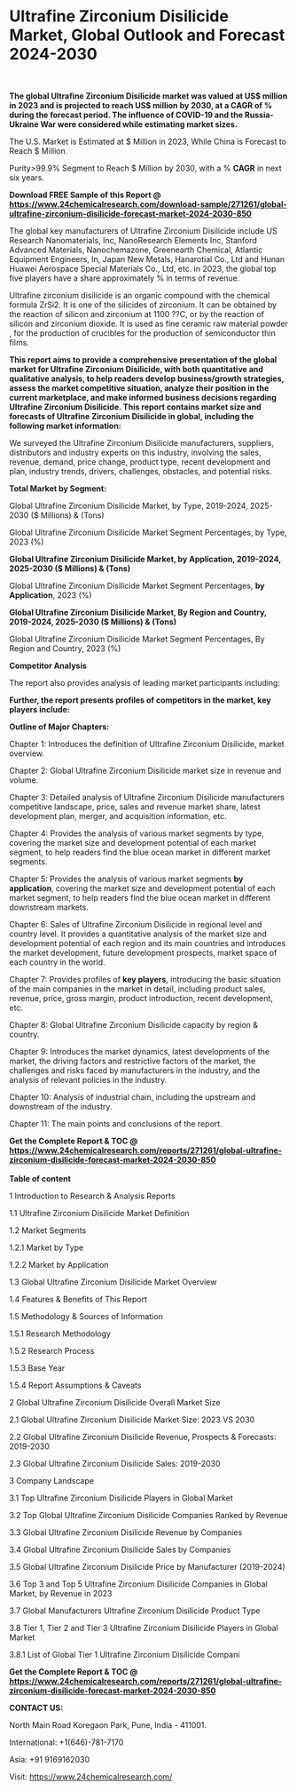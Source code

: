 <h1>Ultrafine Zirconium Disilicide Market, Global Outlook and Forecast 2024-2030</h1><br/><p><strong>The global Ultrafine Zirconium Disilicide market was valued at US$ million in 2023 and is projected to reach US$ million by 2030, at a <strong>CAGR</strong> of % during the forecast period. The influence of COVID-19 and the Russia-Ukraine War were considered while estimating market sizes.</strong></p><p>The U.S. Market is Estimated at $ Million in 2023, While China is Forecast to Reach $ Million.</p><p>Purity>99.9% Segment to Reach $ Million by 2030, with a % <strong>CAGR</strong> in next six years.</p><div><b>Download FREE Sample of this Report @ <a href="https://www.24chemicalresearch.com/download-sample/271261/global-ultrafine-zirconium-disilicide-forecast-market-2024-2030-850">https://www.24chemicalresearch.com/download-sample/271261/global-ultrafine-zirconium-disilicide-forecast-market-2024-2030-850</a></b></div><p>The global key manufacturers of Ultrafine Zirconium Disilicide include US Research Nanomaterials, Inc, NanoResearch Elements Inc, Stanford Advanced Materials, Nanochemazone, Greenearth Chemical, Atlantic Equipment Engineers, In, Japan New Metals, Hanarotial Co., Ltd and Hunan Huawei Aerospace Special Materials Co., Ltd, etc. in 2023, the global top five players have a share approximately % in terms of revenue.</p><p>Ultrafine zirconium disilicide is an organic compound with the chemical formula ZrSi2. It is one of the silicides of zirconium. It can be obtained by the reaction of silicon and zirconium at 1100 ??C, or by the reaction of silicon and zirconium dioxide. It is used as fine ceramic raw material powder , for the production of crucibles for the production of semiconductor thin films.</p><p><strong>This report aims to provide a comprehensive presentation of the global market for Ultrafine Zirconium Disilicide, with both quantitative and qualitative analysis, to help readers develop business/growth strategies, assess the market competitive situation, analyze their position in the current marketplace, and make informed business decisions regarding Ultrafine Zirconium Disilicide. This report contains market size and forecasts of Ultrafine Zirconium Disilicide in global, including the following market information:</strong></p><p>We surveyed the Ultrafine Zirconium Disilicide manufacturers, suppliers, distributors and industry experts on this industry, involving the sales, revenue, demand, price change, product type, recent development and plan, industry trends, drivers, challenges, obstacles, and potential risks.</p><p><strong>Total Market by Segment:</strong></p><p>Global Ultrafine Zirconium Disilicide Market, by Type, 2019-2024, 2025-2030 ($ Millions) & (Tons)</p><p>Global Ultrafine Zirconium Disilicide Market Segment Percentages, by Type, 2023 (%)</p><p><strong>Global Ultrafine Zirconium Disilicide Market, <strong>by Application</strong>, 2019-2024, 2025-2030 ($ Millions) & (Tons)</strong></p><p>Global Ultrafine Zirconium Disilicide Market Segment Percentages, <strong>by Application</strong>, 2023 (%)</p><p><strong>Global Ultrafine Zirconium Disilicide Market, By Region and Country, 2019-2024, 2025-2030 ($ Millions) & (Tons)</strong></p><p>Global Ultrafine Zirconium Disilicide Market Segment Percentages, By Region and Country, 2023 (%)</p><p><strong>Competitor Analysis</strong></p><p>The report also provides analysis of leading market participants including:</p><p><strong>Further, the report presents profiles of competitors in the market, <strong>key players</strong> include:</strong></p><p><strong>Outline of Major Chapters:</strong></p><p>Chapter 1: Introduces the definition of Ultrafine Zirconium Disilicide, market overview.</p><p>Chapter 2: Global Ultrafine Zirconium Disilicide market size in revenue and volume.</p><p>Chapter 3: Detailed analysis of Ultrafine Zirconium Disilicide manufacturers competitive landscape, price, sales and revenue market share, latest development plan, merger, and acquisition information, etc.</p><p>Chapter 4: Provides the analysis of various market segments by type, covering the market size and development potential of each market segment, to help readers find the blue ocean market in different market segments.</p><p>Chapter 5: Provides the analysis of various market segments <strong>by application</strong>, covering the market size and development potential of each market segment, to help readers find the blue ocean market in different downstream markets.</p><p>Chapter 6: Sales of Ultrafine Zirconium Disilicide in regional level and country level. It provides a quantitative analysis of the market size and development potential of each region and its main countries and introduces the market development, future development prospects, market space of each country in the world.</p><p>Chapter 7: Provides profiles of <strong>key players</strong>, introducing the basic situation of the main companies in the market in detail, including product sales, revenue, price, gross margin, product introduction, recent development, etc.</p><p>Chapter 8: Global Ultrafine Zirconium Disilicide capacity by region & country.</p><p>Chapter 9: Introduces the market dynamics, latest developments of the market, the driving factors and restrictive factors of the market, the challenges and risks faced by manufacturers in the industry, and the analysis of relevant policies in the industry.</p><p>Chapter 10: Analysis of industrial chain, including the upstream and downstream of the industry.</p><p>Chapter 11: The main points and conclusions of the report.</p><div><b>Get the Complete Report & TOC @ <a href="https://www.24chemicalresearch.com/reports/271261/global-ultrafine-zirconium-disilicide-forecast-market-2024-2030-850">https://www.24chemicalresearch.com/reports/271261/global-ultrafine-zirconium-disilicide-forecast-market-2024-2030-850</a></b></div><br><b>Table of content</b><p>1 Introduction to Research & Analysis Reports<br />
 
  1.1 Ultrafine Zirconium Disilicide Market Definition<br />
 
  1.2 Market Segments<br />
 
  1.2.1 Market by Type<br />
 
  1.2.2 Market by Application<br />
 
  1.3 Global Ultrafine Zirconium Disilicide Market Overview<br />
 
  1.4 Features & Benefits of This Report<br />
 
  1.5 Methodology & Sources of Information<br />
 
  1.5.1 Research Methodology<br />
 
  1.5.2 Research Process<br />
 
  1.5.3 Base Year<br />
 
  1.5.4 Report Assumptions & Caveats<br />
 
 2 Global Ultrafine Zirconium Disilicide Overall Market Size<br />
 
  2.1 Global Ultrafine Zirconium Disilicide Market Size: 2023 VS 2030<br />
 
  2.2 Global Ultrafine Zirconium Disilicide Revenue, Prospects & Forecasts: 2019-2030<br />
 
  2.3 Global Ultrafine Zirconium Disilicide Sales: 2019-2030<br />
 
 3 Company Landscape<br />
 
  3.1 Top Ultrafine Zirconium Disilicide Players in Global Market<br />
 
  3.2 Top Global Ultrafine Zirconium Disilicide Companies Ranked by Revenue<br />
 
  3.3 Global Ultrafine Zirconium Disilicide Revenue by Companies<br />
 
  3.4 Global Ultrafine Zirconium Disilicide Sales by Companies<br />
 
  3.5 Global Ultrafine Zirconium Disilicide Price by Manufacturer (2019-2024)<br />
 
  3.6 Top 3 and Top 5 Ultrafine Zirconium Disilicide Companies in Global Market, by Revenue in 2023<br />
 
  3.7 Global Manufacturers Ultrafine Zirconium Disilicide Product Type<br />
 
  3.8 Tier 1, Tier 2 and Tier 3 Ultrafine Zirconium Disilicide Players in Global Market<br />
 
  3.8.1 List of Global Tier 1 Ultrafine Zirconium Disilicide Compani<br><div><b>Get the Complete Report & TOC @ <a href="https://www.24chemicalresearch.com/reports/271261/global-ultrafine-zirconium-disilicide-forecast-market-2024-2030-850">https://www.24chemicalresearch.com/reports/271261/global-ultrafine-zirconium-disilicide-forecast-market-2024-2030-850</a></b></div></p>
 
 <b>CONTACT US:</b><br>
 
 North Main Road Koregaon Park, Pune, India - 411001.<br/>
 
 International: +1(646)-781-7170<br/>
 
 Asia: +91 9169162030<br/>
 
 Visit: <a href="https://www.24chemicalresearch.com/">https://www.24chemicalresearch.com/</a>
 
 <br>